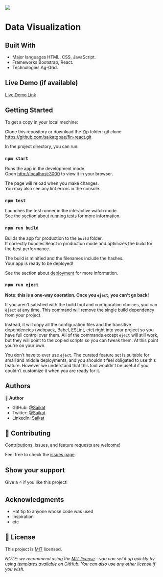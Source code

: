 
![](https://img.shields.io/badge/Microverse-blueviolet)

# Data Visualization

## Built With

- Major languages HTML, CSS, JavaScript.
- Frameworks Bootstrap, React.
- Technologies Ag-Grid.


## Live Demo (if available)

[Live Demo Link](https://curious-pastelito-a8c62c.netlify.app/)


## Getting Started

To get a copy in your local mechine:

Clone this repository or download the Zip folder:
git clone https://github.com/saikatgpae/fin-react.git


In the project directory, you can run:

### `npm start`

Runs the app in the development mode.\
Open [http://localhost:3000](http://localhost:3000) to view it in your browser.

The page will reload when you make changes.\
You may also see any lint errors in the console.

### `npm test`

Launches the test runner in the interactive watch mode.\
See the section about [running tests](https://facebook.github.io/create-react-app/docs/running-tests) for more information.

### `npm run build`

Builds the app for production to the `build` folder.\
It correctly bundles React in production mode and optimizes the build for the best performance.

The build is minified and the filenames include the hashes.\
Your app is ready to be deployed!

See the section about [deployment](https://facebook.github.io/create-react-app/docs/deployment) for more information.

### `npm run eject`

**Note: this is a one-way operation. Once you `eject`, you can't go back!**

If you aren't satisfied with the build tool and configuration choices, you can `eject` at any time. This command will remove the single build dependency from your project.

Instead, it will copy all the configuration files and the transitive dependencies (webpack, Babel, ESLint, etc) right into your project so you have full control over them. All of the commands except `eject` will still work, but they will point to the copied scripts so you can tweak them. At this point you're on your own.

You don't have to ever use `eject`. The curated feature set is suitable for small and middle deployments, and you shouldn't feel obligated to use this feature. However we understand that this tool wouldn't be useful if you couldn't customize it when you are ready for it.


## Authors

👤 **Author**

- GitHub: [@Saikat](https://github.com/saikatgpae)
- Twitter: [@Saikat](https://twitter.com/saikatgpae)
- LinkedIn: [Saikat](https://www.linkedin.com/in/saikat-chakraborty-25b83a216/)

## 🤝 Contributing

Contributions, issues, and feature requests are welcome!

Feel free to check the [issues page](https://github.com/saikatgpae/fin-react/issues).

## Show your support

Give a ⭐️ if you like this project!

## Acknowledgments

- Hat tip to anyone whose code was used
- Inspiration
- etc

## 📝 License

This project is [MIT](./LICENSE) licensed.

_NOTE: we recommend using the [MIT license](https://choosealicense.com/licenses/mit/) - you can set it up quickly by [using templates available on GitHub](https://docs.github.com/en/communities/setting-up-your-project-for-healthy-contributions/adding-a-license-to-a-repository). You can also use [any other license](https://choosealicense.com/licenses/) if you wish._
